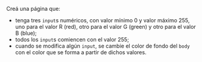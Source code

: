 Creá una página que:

- tenga tres `input`s numéricos, con valor mínimo 0 y valor máximo 255, uno para el valor R (red), otro para el valor G (green) y otro para el valor B (blue);
- todos los `input`s comiencen con el valor 255;
- cuando se modifica algún `input`, se cambie el color de fondo del `body` con el color que se forma a partir de dichos valores.
